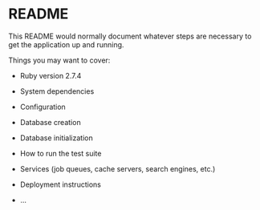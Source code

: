 # README

This README would normally document whatever steps are necessary to get the
application up and running.

Things you may want to cover:

* Ruby version
2.7.4
* System dependencies

* Configuration

* Database creation

* Database initialization

* How to run the test suite

* Services (job queues, cache servers, search engines, etc.)

* Deployment instructions

* ...
